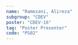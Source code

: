 ```yaml
---
name: "Ramezani, Alireza"
subgroup: "CDEV"
poster: "CDEV-16"
tag: "Poster Presenter"
code: "PS02"
---
```

